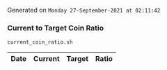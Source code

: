Generated on `Monday 27-September-2021 at 02:11:42`

### Current to Target Coin Ratio
`current_coin_ratio.sh`

Date|Current|Target|Ratio
---|---|---|---
